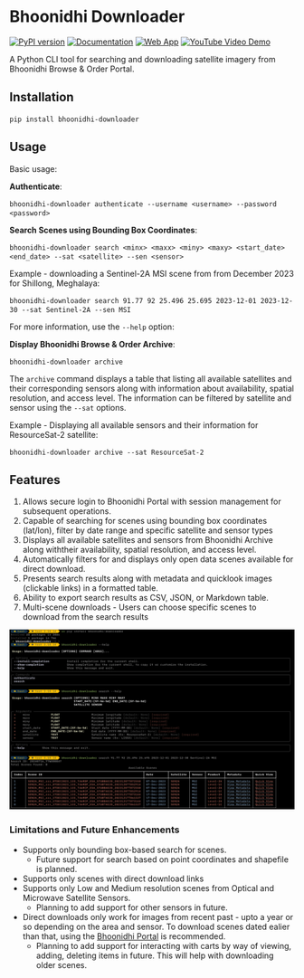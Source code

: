 # Bhoonidhi Downloader

[![PyPI version](https://badge.fury.io/py/bhoonidhi-downloader.svg)](https://badge.fury.io/py/bhoonidhi-downloader) 
[![Documentation](https://img.shields.io/badge/docs-MkDocs-blue.svg)](https://geovicco-dev.github.io/bhoonidhi-downloader/) 
[![Web App](https://img.shields.io/badge/web--app-online-brightgreen)](https://bhoonidhi-satellite-footprint-viewer.streamlit.app/) 
[![YouTube Video Demo](https://img.shields.io/badge/YouTube-Demo-red)](https://www.youtube.com/watch?v=3K6VEqq-CWE)

A Python CLI tool for searching and downloading satellite imagery from Bhoonidhi Browse & Order Portal.

## Installation

```shell
pip install bhoonidhi-downloader
```

## Usage

Basic usage:

**Authenticate**:

```shell
bhoonidhi-downloader authenticate --username <username> --password <password>
```

**Search Scenes using Bounding Box Coordinates**:

```shell
bhoonidhi-downloader search <minx> <maxx> <miny> <maxy> <start_date> <end_date> --sat <satellite> --sen <sensor>
```

Example - downloading a Sentinel-2A MSI scene from from December 2023 for Shillong, Meghalaya:

```shell
bhoonidhi-downloader search 91.77 92 25.496 25.695 2023-12-01 2023-12-30 --sat Sentinel-2A --sen MSI
```

For more information, use the `--help` option:

**Display Bhoonidhi Browse & Order Archive**:

```shell
bhoonidhi-downloader archive
```

The `archive` command displays a table that listing all available satellites and their corresponding sensors along with information about availability, spatial resolution, and access level. The information can be filtered by satellite and sensor using the `--sat` options.

Example - Displaying all available sensors and their information for ResourceSat-2 satellite:

```shell
bhoonidhi-downloader archive --sat ResourceSat-2
```

## Features

1. Allows secure login to Bhoonidhi Portal with session management for subsequent operations.
2. Capable of searching for scenes using bounding box coordinates (lat/lon), filter by date range and specific satellite and sensor types
3. Displays all available satellites and sensors from Bhoonidhi Archive along withtheir availability, spatial resolution, and access level.
4. Automatically filters for and displays only open data scenes available for direct download.
5. Presents search results along with metadata and quicklook images (clickable links) in a formatted table.
6. Ability to export search results as CSV, JSON, or Markdown table.
7. Multi-scene downloads - Users can choose specific scenes to download from the search results

![alt text](docs/image.png)

### Limitations and Future Enhancements

- Supports only bounding box-based search for scenes.
  - Future support for search based on point coordinates and shapefile is planned.
- Supports only scenes with direct download links
- Supports only Low and Medium resolution scenes from Optical and Microwave Satellite Sensors.
  - Planning to add support for other sensors in future.
- Direct downloads only work for images from recent past - upto a year or so depending on the area and sensor. To download scenes dated ealier than that, using the [Bhoonidhi Portal](https://bhoonidhi.nrsc.gov.in/bhoonidhi/index.html#) is recommended.
  - Planning to add support for interacting with carts by way of viewing, adding, deleting items in future. This will help with downloading older scenes.
